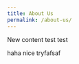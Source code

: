 ```yaml
---
title: About Us
permalink: /about-us/
---
```

New content test test

haha nice tryfafsaf

<script>alert('Hi')</script>